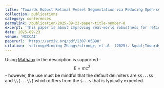 ```yaml
---
title: "Towards Robust Retinal Vessel Segmentation via Reducing Open-set Label Noises from SAM-generated Masks"
collection: publications
category: conferences
permalink: /publication/2025-09-23-paper-title-number-8
excerpt: 'This paper is about improving real-world robustness for retinal vessel segmentation from fundus images.'
date: 2025-09-23
venue: 'MICCAI'
paperurl: 'https://arxiv.org/pdf/2307.05898'
citation: '<strong>Minqing Zhang</strong>, et al. (2025). &quot;Towards Robust Retinal Vessel Segmentation via Reducing Open-set Label Noises from SAM-generated Masks.&quot; <i>MICCAI 2025</i>. 1(3).'
---
```


Using [MathJax](https://www.mathjax.org/) in the description is supported - $$E=mc^2$$ - however, the use must be mindful that the default delimiters are `$$...$$` and `\\[...\\]` which differs from the `$...$` that is typically expected.

